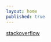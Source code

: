 ```yaml
---
layout: home
published: true
---
```

[stackoverflow](https://stackoverflow.com/users/3925626/prisar)